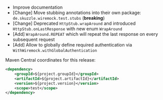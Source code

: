 * Improve documentation
* [Change] Move stubbing annotations into their own package: `de.skuzzle.wiremock.test.stubs` (**breaking**)
* [Change] Deprecated `HttpStub.wrapAround` and introduced `HttpStub.onLastResponse` with new enum `WrapAround`
* [Add] `WrapAround.REPEAT` which will repeat the last response on every subsequent request
* [Add] Allow to globally define required authentication via `WithWiremock.withGlobalAuthentication`

Maven Central coordinates for this release:

```xml
<dependency>
    <groupId>${project.groupId}</groupId>
    <artifactId>${project.artifactId}</artifactId>
    <version>${project.version}</version>
    <scope>test</scope>
</dependency>
```